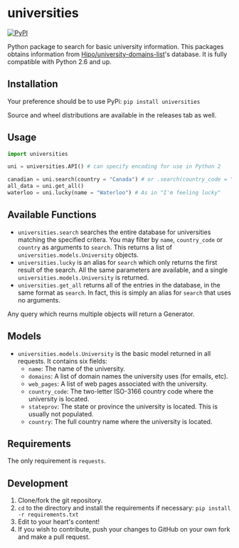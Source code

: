 # universities

[![PyPI](https://img.shields.io/pypi/v/universities.svg?style=flat-square)](https://pypi.python.org/pypi/universities)

Python package to search for basic university information. This packages obtains information from [Hipo/university-domains-list](https://github.com/Hipo/university-domains-list)'s database. It is fully compatible with Python 2.6 and up.

## Installation

Your preference should be to use PyPi: `pip install universities`

Source and wheel distributions are available in the releases tab as well.

## Usage

```python
import universities

uni = universities.API() # can specify encoding for use in Python 2

canadian = uni.search(country = "Canada") # or .search(country_code = "CA")
all_data = uni.get_all()
waterloo = uni.lucky(name = "Waterloo") # As in "I'm feeling lucky"
```

## Available Functions

 - `universities.search` searches the entire database for universities matching the specified critera. You may filter by `name`, `country_code` or `country` as arguments to `search`. This returns a list of `universities.models.University` objects.
 - `universities.lucky` is an alias for `search` which only returns the first result of the search. All the same parameters are available, and a single `universities.models.University` is returned.
 - `universities.get_all` returns all of the entries in the database, in the same format as `search`. In fact, this is simply an alias for `search` that uses no arguments.

 Any query which reurns multiple objects will return a Generator.

## Models

 - `universities.models.University` is the basic model returned in all requests. It contains six fields:
   - `name`: The name of the university.
   - `domains`: A list of domain names the university uses (for emails, etc).
   - `web_pages`: A list of web pages associated with the university.
   - `country_code`: The two-letter ISO-3166 country code where the university is located.
   - `stateprov`: The state or province the university is located. This is usually not populated.
   - `country`: The full country name where the university is located.

## Requirements

The only requirement is `requests`.

## Development

1. Clone/fork the git repository.
2. `cd` to the directory and install the requirements if necessary: `pip install -r requirements.txt`
3. Edit to your heart's content!
4. If you wish to contribute, push your changes to GitHub on your own fork and make a pull request.